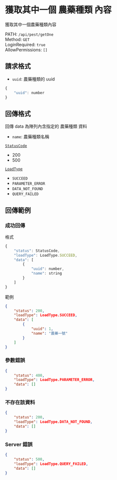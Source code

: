 # 獲取其中一個 農藥種類 內容

獲取其中一個農藥種類內容

PATH: `/api/pest/getOne`  
Method: `GET`  
LoginRequired: `true`  
AllowPermissions: `[]`  


## 請求格式
* `uuid`: 農藥種類的 uuid

```js
{
    "uuid": number
}
```


## 回傳格式

回傳 data 為陣列內含指定的 農藥種類 資料  

* `name`: 農藥種類名稱

[`StatusCode`](../../types.md#statuscode)  
* 200
* 500

[`LoadType`](../../types.md#loadtype)  
* `SUCCEED`
* `PARAMETER_ERROR`
* `DATA_NOT_FOUND`
* `QUERY_FAILED`


## 回傳範例
### 成功回傳
格式
```js
{
    "status": StatusCode,
    "loadType": LoadType.SUCCEED,
    "data": [
        {
            "uuid": number,
            "name": string
        }
    ]
}
```
範例
```json
{
    "status": 200,
    "loadType": LoadType.SUCCEED,
    "data": [
        {
            "uuid": 1,
            "name": "農藥一號"
        }
    ]
}
```

### 參數錯誤
```json
{
    "status": 400,
    "loadType": LoadType.PARAMETER_ERROR,
    "data": []
}
```

### 不存在該資料
```json
{
    "status": 200,
    "loadType": LoadType.DATA_NOT_FOUND,
    "data": []
}
```

### Server 錯誤  
```json
{
    "status": 500,
    "loadType": LoadType.QUERY_FAILED,
    "data": []
}
```
